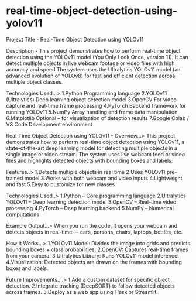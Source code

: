 # real-time-object-detection-using-yolov11

 Project Title - Real-Time Object Detection using YOLOv11

 Description - This project demonstrates how to perform real-time object detection using the YOLOv11 model (You Only Look Once, version 11).
It can detect multiple objects in live webcam footage or video files with high accuracy and speed.The system uses the Ultralytics YOLOv11 model 
(an advanced evolution of YOLOv8) for fast and efficient detection across multiple object classes.

Technologies Used...>
1.Python	Programming language
2.YOLOv11 (Ultralytics)	Deep learning object detection model
3.OpenCV	For video capture and real-time frame processing
4.PyTorch	Backend framework for running YOLOv11
5.NumPy	Array handling and frame data manipulation
6.Matplotlib	Optional – for visualization of detection results
7.Google Colab / VS Code	Development environment

Real-Time Object Detection using YOLOv11  - Overview...>
This project demonstrates how to perform real-time object detection using YOLOv11, a state-of-the-art deep learning model for detecting multiple objects in a single image or video stream.
The system uses live webcam feed or video files and highlights detected objects with bounding boxes and labels.

 Features..>
1.Detects multiple objects in real time
2.Uses YOLOv11 pre-trained model
3.Works with both webcam and video inputs
4.Lightweight and fast
5.Easy to customize for new classes

 Technologies Used..>
1.Python – Core programming language
2.Ultralytics YOLOv11 – Deep learning detection model
3.OpenCV – Real-time video processing
4.PyTorch – Deep learning backend
5.NumPy – Numerical computations

Example Output...>
When you run the code, it opens your webcam and detects objects in real-time — cars, persons, chairs, laptops, bottles, etc.

 How It Works...>
1.YOLOv11 Model: Divides the image into grids and predicts bounding boxes + class probabilities.
2.OpenCV: Captures real-time frames from your camera.
3.Ultralytics Library: Runs YOLOv11 model inference.
4.Visualization: Detected objects are drawn on the frames with bounding boxes and labels.

 Future Improvements....>
1.Add a custom dataset for specific object detection.
2.Integrate tracking (DeepSORT) to follow detected objects across frames.
3.Deploy as a web app using Flask or Streamlit.
